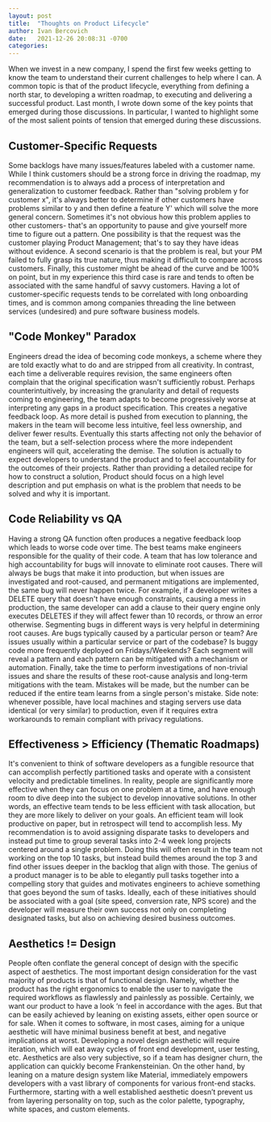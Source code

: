 ```yaml
---
layout: post
title:  "Thoughts on Product Lifecycle"
author: Ivan Bercovich
date:   2021-12-26 20:08:31 -0700
categories:
---
```

When we invest in a new company, I spend the first few weeks getting to know the team to understand their current challenges to help where I can. A common topic is that of the product lifecycle, everything from defining a north star, to developing a written roadmap, to executing and delivering a successful product. Last month, I wrote down some of the key points that emerged during those discussions. In particular, I wanted to highlight some of the most salient points of tension that emerged during these discussions.

Customer-Specific Requests
--------------------------

Some backlogs have many issues/features labeled with a customer name. While I think customers should be a strong force in driving the roadmap, my recommendation is to always add a process of interpretation and generalization to customer feedback. Rather than "solving problem y for customer x", it's always better to determine if other customers have problems similar to y and then define a feature Y' which will solve the more general concern. Sometimes it's not obvious how this problem applies to other customers- that's an opportunity to pause and give yourself more time to figure out a pattern. One possibility is that the request was the customer playing Product Management; that's to say they have ideas without evidence. A second scenario is that the problem is real, but your PM failed to fully grasp its true nature, thus making it difficult to compare across customers. Finally, this customer might be ahead of the curve and be 100% on point, but in my experience this third case is rare and tends to often be associated with the same handful of savvy customers. Having a lot of customer-specific requests tends to be correlated with long onboarding times, and is common among companies threading the line between services (undesired) and pure software business models.

"Code Monkey" Paradox
---------------------

Engineers dread the idea of becoming code monkeys, a scheme where they are told exactly what to do and are stripped from all creativity. In contrast, each time a deliverable requires revision, the same engineers often complain that the original specification wasn't sufficiently robust. Perhaps counterintuitively, by increasing the granularity and detail of requests coming to engineering, the team adapts to become progressively worse at interpreting any gaps in a product specification. This creates a negative feedback loop. As more detail is pushed from execution to planning, the makers in the team will become less intuitive, feel less ownership, and deliver fewer results. Eventually this starts affecting not only the behavior of the team, but a self-selection process where the more independent engineers will quit, accelerating the demise. The solution is actually to expect developers to understand the product and to feel accountability for the outcomes of their projects. Rather than providing a detailed recipe for how to construct a solution, Product should focus on a high level description and put emphasis on what is the problem that needs to be solved and why it is important.

Code Reliability vs QA
----------------------

Having a strong QA function often produces a negative feedback loop which leads to worse code over time. The best teams make engineers responsible for the quality of their code. A team that has low tolerance and high accountability for bugs will innovate to eliminate root causes. There will always be bugs that make it into production, but when issues are investigated and root-caused, and permanent mitigations are implemented, the same bug will never happen twice. For example, if a developer writes a DELETE query that doesn't have enough constraints, causing a mess in production, the same developer can add a clause to their query engine only executes DELETES if they will affect fewer than 10 records, or throw an error otherwise. Segmenting bugs in different ways is very helpful in determining root causes. Are bugs typically caused by a particular person or team? Are issues usually within a particular service or part of the codebase? Is buggy code more frequently deployed on Fridays/Weekends? Each segment will reveal a pattern and each pattern can be mitigated with a mechanism or automation. Finally, take the time to perform investigations of non-trivial issues and share the results of these root-cause analysis and long-term mitigations with the team. Mistakes will be made, but the number can be reduced if the entire team learns from a single person's mistake. Side note: whenever possible, have local machines and staging servers use data identical (or very similar) to production, even if it requires extra workarounds to remain compliant with privacy regulations.

Effectiveness > Efficiency (Thematic Roadmaps)
----------------------------------------------

It's convenient to think of software developers as a fungible resource that can accomplish perfectly partitioned tasks and operate with a consistent velocity and predictable timelines. In reality, people are significantly more effective when they can focus on one problem at a time, and have enough room to dive deep into the subject to develop innovative solutions. In other words, an effective team tends to be less efficient with task allocation, but they are more likely to deliver on your goals. An efficient team will look productive on paper, but in retrospect will tend to accomplish less. My recommendation is to avoid assigning disparate tasks to developers and instead put time to group several tasks into 2-4 week long projects centered around a single problem. Doing this will often result in the team not working on the top 10 tasks, but instead build themes around the top 3 and find other issues deeper in the backlog that align with those. The genius of a product manager is to be able to elegantly pull tasks together into a compelling story that guides and motivates engineers to achieve something that goes beyond the sum of tasks. Ideally, each of these initiatives should be associated with a goal (site speed, conversion rate, NPS score) and the developer will measure their own success not only on completing designated tasks, but also on achieving desired business outcomes. 

Aesthetics != Design
--------------------

People often conflate the general concept of design with the specific aspect of aesthetics. The most important design consideration for the vast majority of products is that of functional design. Namely, whether the product has the right ergonomics to enable the user to navigate the required workflows as flawlessly and painlessly as possible. Certainly, we want our product to have a look ‘n feel in accordance with the ages. But that can be easily achieved by leaning on existing assets, either open source or for sale. When it comes to software, in most cases, aiming for a unique aesthetic will have minimal business benefit at best, and negative implications at worst. Developing a novel design aesthetic will require iteration, which will eat away cycles of front end development, user testing, etc. Aesthetics are also very subjective, so if a team has designer churn, the application can quickly become Frankensteinian. On the other hand, by leaning on a mature design system like Material, immediately empowers developers with a vast library of components for various front-end stacks. Furthermore, starting with a well established aesthetic doesn’t prevent us from layering personality on top, such as the color palette, typography, white spaces, and custom elements. 
